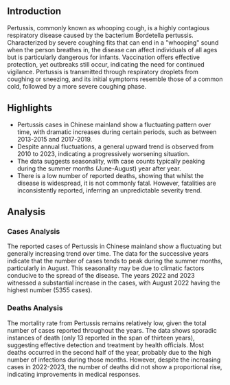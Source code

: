 ## Introduction

Pertussis, commonly known as whooping cough, is a highly contagious respiratory disease caused by the bacterium Bordetella pertussis. Characterized by severe coughing fits that can end in a "whooping" sound when the person breathes in, the disease can affect individuals of all ages but is particularly dangerous for infants. Vaccination offers effective protection, yet outbreaks still occur, indicating the need for continued vigilance. Pertussis is transmitted through respiratory droplets from coughing or sneezing, and its initial symptoms resemble those of a common cold, followed by a more severe coughing phase.

## Highlights

- Pertussis cases in Chinese mainland show a fluctuating pattern over time, with dramatic increases during certain periods, such as between 2013-2015 and 2017-2019. <br/>
- Despite annual fluctuations, a general upward trend is observed from 2010 to 2023, indicating a progressively worsening situation. <br/>
- The data suggests seasonality, with case counts typically peaking during the summer months (June-August) year after year. <br/>
- There is a low number of reported deaths, showing that whilst the disease is widespread, it is not commonly fatal. However, fatalities are inconsistently reported, inferring an unpredictable severity trend. <br/>

## Analysis

### Cases Analysis

The reported cases of Pertussis in Chinese mainland show a fluctuating but generally increasing trend over time. The data for the successive years indicate that the number of cases tends to peak during the summer months, particularly in August. This seasonality may be due to climatic factors conducive to the spread of the disease. The years 2022 and 2023 witnessed a substantial increase in the cases, with August 2022 having the highest number (5355 cases).

### Deaths Analysis

The mortality rate from Pertussis remains relatively low, given the total number of cases reported throughout the years. The data shows sporadic instances of death (only 13 reported in the span of thirteen years), suggesting effective detection and treatment by health officials. Most deaths occurred in the second half of the year, probably due to the high number of infections during those months. However, despite the increasing cases in 2022-2023, the number of deaths did not show a proportional rise, indicating improvements in medical responses.
